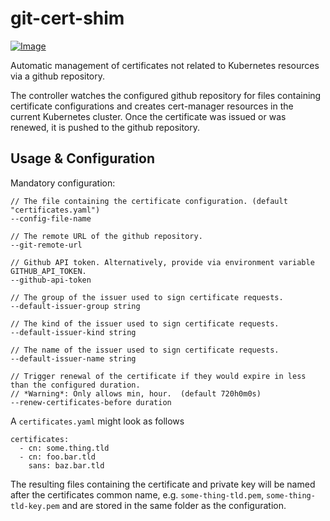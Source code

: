 # git-cert-shim

[![Image](https://img.shields.io/docker/v/sapcc/git-cert-shim/latest)](https://hub.docker.com/r/sapcc/git-cert-shim/tags)

Automatic management of certificates not related to Kubernetes resources via a github repository.

The controller watches the configured github repository for files containing certificate configurations and
creates cert-manager resources in the current Kubernetes cluster. Once the certificate was issued or was renewed, it is pushed to the github repository.

## Usage & Configuration

Mandatory configuration:
```
// The file containing the certificate configuration. (default "certificates.yaml")
--config-file-name

// The remote URL of the github repository.
--git-remote-url

// Github API token. Alternatively, provide via environment variable GITHUB_API_TOKEN.
--github-api-token

// The group of the issuer used to sign certificate requests.
--default-issuer-group string

// The kind of the issuer used to sign certificate requests.
--default-issuer-kind string

// The name of the issuer used to sign certificate requests.
--default-issuer-name string

// Trigger renewal of the certificate if they would expire in less than the configured duration. 
// *Warning*: Only allows min, hour.  (default 720h0m0s)
--renew-certificates-before duration
```

A `certificates.yaml` might look as follows
```
certificates:
  - cn: some.thing.tld
  - cn: foo.bar.tld
    sans: baz.bar.tld
```

The resulting files containing the certificate and private key will be named after the certificates common name, e.g. `some-thing-tld.pem`, `some-thing-tld-key.pem` and are stored in the same folder as the configuration.
